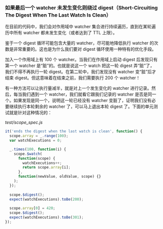 ### 如果最后一个 watcher 未发生变化则绕过 digest（Short-Circuiting The Digest When The Last Watch Is Clean）

在目前的代码中，我们会对作用域中 watcher 集合进行持续遍历，直到在某轮遍历中所有 watcher 都未发生变化（或者达到了 TTL 上限）。

鉴于一个 digest 循环可能包含大量的 watcher，尽可能地降低执行 watcher 的次数是非常重要的。这也是为什么我们要对 digest 循环使用一种特有的优化手段。

加入一个作用域上有 100 个 watcher。当我们在作用域上启动 digest 后发现只有第一个 watcher 是“脏”的。也就是说这一个 watch 把这一轮 digest 弄“脏”了，我们不得不再执行一轮 digest。在第二轮中，我们发现没有 watcher 变“脏”后才结束 digest。但这意味着在结束之前，我们需要执行 200 个 watcher！

有一种方法可以让执行量减半，就是对上一个发生变化的 watcher 进行记录。然后，每当我们遇到一个 watcher，我们就看它跟我们记录的 watcher 是否是同一个。如果发现是同一个，说明这一轮已经没有 watcher 变脏了，证明我们没有必要继续执行本轮剩余的 watcher 了，可以马上退出本轮 digest 了。下面的单元测试就是针对这种情况的：

_test/scope_spec.js_

```js
it('ends the digest when the last watch is clean', function() {
  scope.array = _.range(100);
  var watchExecutions = 0;

  _.times(100, function(i) {
    scope.$watch(
      function(scope) {
        watchExecutions++;
        return scope.array[i];
      },
      function(newValue, oldValue, scope) {}
    );
  });
  
  scope.$digest();
  expect(watchExecutions).toBe(200);
  
  scope.array[0] = 420;
  scope.$digest();
  expect(watchExecutions).toBe(301);
});
```